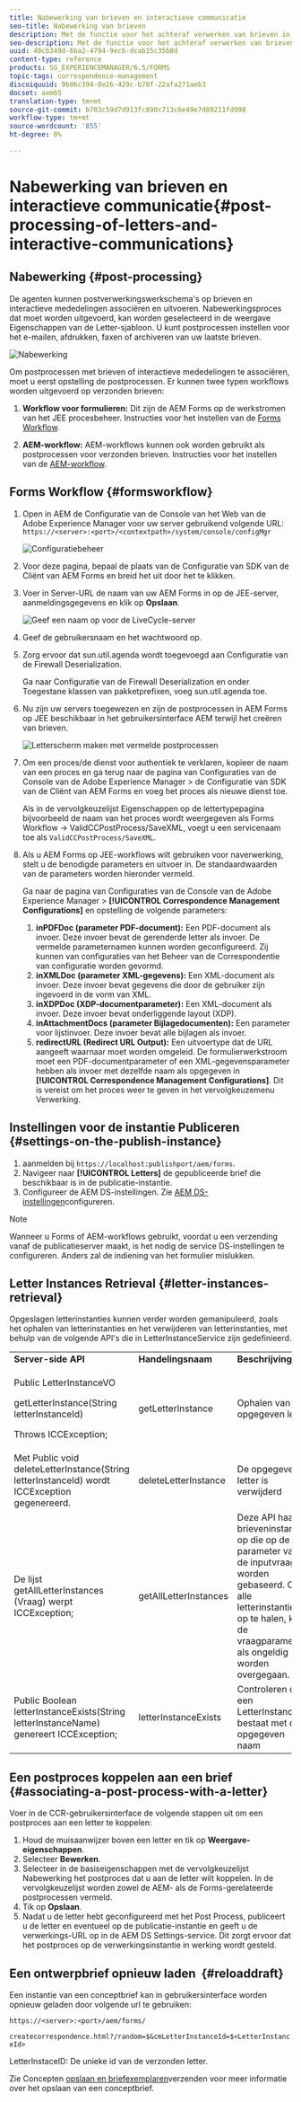 ```yaml
---
title: Nabewerking van brieven en interactieve communicatie
seo-title: Nabewerking van brieven
description: Met de functie voor het achteraf verwerken van brieven in Correspondence Management kunt u AEM- en Forms-nabewerkingsprocessen maken, zoals afdrukken en e-mail, en deze integreren met uw brieven.
seo-description: Met de functie voor het achteraf verwerken van brieven in Correspondence Management kunt u AEM- en Forms-nabewerkingsprocessen maken, zoals afdrukken en e-mail, en deze integreren met uw brieven.
uuid: 40cb349d-6ba2-4794-9ec6-dcab15c35b8d
content-type: reference
products: SG_EXPERIENCEMANAGER/6.5/FORMS
topic-tags: correspondence-management
discoiquuid: 9b06c394-8e26-429c-b78f-22afa271aeb3
docset: aem65
translation-type: tm+mt
source-git-commit: b703c59d7d913fc890c713c6e49e7d89211fd998
workflow-type: tm+mt
source-wordcount: '855'
ht-degree: 0%

---
```



# Nabewerking van brieven en interactieve communicatie{#post-processing-of-letters-and-interactive-communications}

## Nabewerking {#post-processing}

De agenten kunnen postverwerkingswerkschema&#39;s op brieven en interactieve mededelingen associëren en uitvoeren. Nabewerkingsproces dat moet worden uitgevoerd, kan worden geselecteerd in de weergave Eigenschappen van de Letter-sjabloon. U kunt postprocessen instellen voor het e-mailen, afdrukken, faxen of archiveren van uw laatste brieven.

![Nabewerking](assets/ppoverview.png)

Om postprocessen met brieven of interactieve mededelingen te associëren, moet u eerst opstelling de postprocessen. Er kunnen twee typen workflows worden uitgevoerd op verzonden brieven:

1. **Workflow voor formulieren:** Dit zijn de AEM Forms op de werkstromen van het JEE procesbeheer. Instructies voor het instellen van de [Forms Workflow](#formsworkflow).

1. **AEM-workflow:** AEM-workflows kunnen ook worden gebruikt als postprocessen voor verzonden brieven. Instructies voor het instellen van de [AEM-workflow](../../forms/using/aem-forms-workflow.md).

## Forms Workflow {#formsworkflow}

1. Open in AEM de Configuratie van de Console van het Web van de Adobe Experience Manager voor uw server gebruikend volgende URL: `https://<server>:<port>/<contextpath>/system/console/configMgr`

   ![Configuratiebeheer](assets/2configmanager-1.png)

1. Voor deze pagina, bepaal de plaats van de Configuratie van SDK van de Cliënt van AEM Forms en breid het uit door het te klikken.
1. Voer in Server-URL de naam van uw AEM Forms in op de JEE-server, aanmeldingsgegevens en klik op **Opslaan**.

   ![Geef een naam op voor de LiveCycle-server](assets/1cofigmanager.png)

1. Geef de gebruikersnaam en het wachtwoord op.
1. Zorg ervoor dat sun.util.agenda wordt toegevoegd aan Configuratie van de Firewall Deserialization.

   Ga naar Configuratie van de Firewall Deserialization en onder Toegestane klassen van pakketprefixen, voeg sun.util.agenda toe.

1. Nu zijn uw servers toegewezen en zijn de postprocessen in AEM Forms op JEE beschikbaar in het gebruikersinterface AEM terwijl het creëren van brieven.

   ![Letterscherm maken met vermelde postprocessen](assets/0configmanager.png)

1. Om een proces/de dienst voor authentiek te verklaren, kopieer de naam van een proces en ga terug naar de pagina van Configuraties van de Console van de Adobe Experience Manager > de Configuratie van SDK van de Cliënt van AEM Forms en voeg het proces als nieuwe dienst toe.

   Als in de vervolgkeuzelijst Eigenschappen op de lettertypepagina bijvoorbeeld de naam van het proces wordt weergegeven als Forms Workflow -> ValidCCPostProcess/SaveXML, voegt u een servicenaam toe als `ValidCCPostProcess/SaveXML`.

1. Als u AEM Forms op JEE-workflows wilt gebruiken voor naverwerking, stelt u de benodigde parameters en uitvoer in. De standaardwaarden van de parameters worden hieronder vermeld.

   Ga naar de pagina van Configuraties van de Console van de Adobe Experience Manager > **[!UICONTROL Correspondence Management Configurations]** en opstelling de volgende parameters:

   1. **inPDFDoc (parameter PDF-document):** Een PDF-document als invoer. Deze invoer bevat de gerenderde letter als invoer. De vermelde parameternamen kunnen worden geconfigureerd. Zij kunnen van configuraties van het Beheer van de Correspondentie van configuratie worden gevormd.
   1. **inXMLDoc (parameter XML-gegevens):** Een XML-document als invoer. Deze invoer bevat gegevens die door de gebruiker zijn ingevoerd in de vorm van XML.
   1. **inXDPDoc (XDP-documentparameter):** Een XML-document als invoer. Deze invoer bevat onderliggende layout (XDP).
   1. **inAttachmentDocs (parameter Bijlagedocumenten):** Een parameter voor lijstinvoer. Deze invoer bevat alle bijlagen als invoer.
   1. **redirectURL (Redirect URL Output):** Een uitvoertype dat de URL aangeeft waarnaar moet worden omgeleid.
   De formulierwerkstroom moet een PDF-documentparameter of een XML-gegevensparameter hebben als invoer met dezelfde naam als opgegeven in **[!UICONTROL Correspondence Management Configurations]**. Dit is vereist om het proces weer te geven in het vervolgkeuzemenu Verwerking.

## Instellingen voor de instantie Publiceren {#settings-on-the-publish-instance}

1. aanmelden bij `https://localhost:publishport/aem/forms`.
1. Navigeer naar **[!UICONTROL Letters]** de gepubliceerde brief die beschikbaar is in de publicatie-instantie.
1. Configureer de AEM DS-instellingen. Zie [AEM DS-instellingen](../../forms/using/configuring-the-processing-server-url-.md)configureren.

>[!NOTE]
>
>Wanneer u Forms of AEM-workflows gebruikt, voordat u een verzending vanaf de publicatieserver maakt, is het nodig de service DS-instellingen te configureren. Anders zal de indiening van het formulier mislukken.

## Letter Instances Retrieval {#letter-instances-retrieval}

Opgeslagen letterinstanties kunnen verder worden gemanipuleerd, zoals het ophalen van letterinstanties en het verwijderen van letterinstanties, met behulp van de volgende API&#39;s die in LetterInstanceService zijn gedefinieerd.

<table>
 <tbody>
  <tr>
   <td><strong>Server-side API</strong></td>
   <td><strong>Handelingsnaam</strong></td>
   <td><strong>Beschrijving</strong></td>
  </tr>
  <tr>
   <td><p>Public LetterInstanceVO</p> <p>getLetterInstance(String letterInstanceId)</p> <p>Throws ICCException; </p> </td>
   <td>getLetterInstance</td>
   <td>Ophalen van de opgegeven letter </td>
  </tr>
  <tr>
   <td>Met Public void deleteLetterInstance(String letterInstanceId) wordt ICCException gegenereerd. </td>
   <td>deleteLetterInstance </td>
   <td>De opgegeven letter is verwijderd </td>
  </tr>
  <tr>
   <td>De lijst getAllLetterInstances (Vraag) werpt ICCException; </td>
   <td>getAllLetterInstances </td>
   <td>Deze API haalt brieveninstanties op die op de parameter van de inputvraag worden gebaseerd. Om alle letterinstanties op te halen, kan de vraagparameter als ongeldig worden overgegaan.<br /> </td>
  </tr>
  <tr>
   <td>Public Boolean letterInstanceExists(String letterInstanceName) genereert ICCException; </td>
   <td>letterInstanceExists </td>
   <td>Controleren of een LetterInstance bestaat met de opgegeven naam </td>
  </tr>
 </tbody>
</table>

## Een postproces koppelen aan een brief {#associating-a-post-process-with-a-letter}

Voer in de CCR-gebruikersinterface de volgende stappen uit om een postproces aan een letter te koppelen:

1. Houd de muisaanwijzer boven een letter en tik op **Weergave-eigenschappen**.
1. Selecteer **Bewerken**.
1. Selecteer in de basiseigenschappen met de vervolgkeuzelijst Nabewerking het postproces dat u aan de letter wilt koppelen. In de vervolgkeuzelijst worden zowel de AEM- als de Forms-gerelateerde postprocessen vermeld.
1. Tik op **Opslaan**.
1. Nadat u de letter hebt geconfigureerd met het Post Process, publiceert u de letter en eventueel op de publicatie-instantie en geeft u de verwerkings-URL op in de AEM DS Settings-service. Dit zorgt ervoor dat het postproces op de verwerkingsinstantie in werking wordt gesteld.

## Een ontwerpbrief opnieuw laden  {#reloaddraft}

Een instantie van een conceptbrief kan in gebruikersinterface worden opnieuw geladen door volgende url te gebruiken:

`https://<server>:<port>/aem/forms/`

`createcorrespondence.html?/random=$&cmLetterInstanceId=$<LetterInstanceId>`

LetterInstaceID: De unieke id van de verzonden letter.

Zie Concepten [opslaan en briefexemplaren](../../forms/using/create-correspondence.md#savingdrafts)verzenden voor meer informatie over het opslaan van een conceptbrief.
